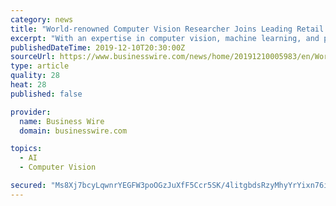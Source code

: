 ```yaml
---
category: news
title: "World-renowned Computer Vision Researcher Joins Leading Retail Technology Innovator"
excerpt: "With an expertise in computer vision, machine learning, and perception-based human computer interfaces, Darrell presently leads UC Berkeley's top-ranked Artificial Intelligence Laboratory, which has produced a great deal of fundamental work including ..."
publishedDateTime: 2019-12-10T20:30:00Z
sourceUrl: https://www.businesswire.com/news/home/20191210005983/en/World-renowned-Computer-Vision-Researcher-Joins-Leading-Retail
type: article
quality: 28
heat: 28
published: false

provider:
  name: Business Wire
  domain: businesswire.com

topics:
  - AI
  - Computer Vision

secured: "Ms8Xj7bcyLqwnrYEGFW3poOGzJuXfF5Ccr5SK/4litgbdsRzyMhyYrYixn76idmnXzNbkiImxh/Yg2K2t3/gE9xo41HhTsubIF9rz7dhZ1E40wd+oUyO0ZheKYJI3TLursEhqaDfQiWkhp7R8DquCboh/ovSsvP906nboqe3oXOvcyBJ0DTOMVo4PrqoSOOGX000jVXKk4ZMXkfUCYExr6YnWlVmgTW4W+t+1XbqB7D+0XfB5ko75s+Qo0JAcA46WC+KcWpv9h8pqW4csdU1aQ==;XfpGuDKkHdI7bz0dRGWyQA=="
---
```


